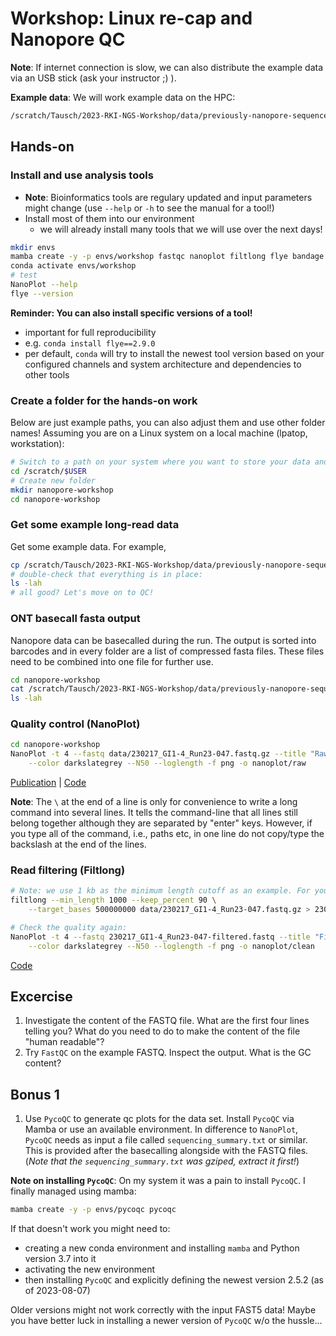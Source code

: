 # Workshop: Linux re-cap and Nanopore QC

**Note**: If internet connection is slow, we can also distribute the example data via an USB stick (ask your instructor ;) ). 

**Example data**: We will work example data on the HPC:

```bash
/scratch/Tausch/2023-RKI-NGS-Workshop/data/previously-nanopore-sequenced/
```

## Hands-on

### Install and use analysis tools

* **Note**: Bioinformatics tools are regulary updated and input parameters might change (use `--help` or `-h` to see the manual for a tool!)
* Install most of them into our environment
    * we will already install many tools that we will use over the next days!

```bash
mkdir envs
mamba create -y -p envs/workshop fastqc nanoplot filtlong flye bandage minimap2 tablet racon samtools igv
conda activate envs/workshop
# test
NanoPlot --help
flye --version
```

__Reminder: You can also install specific versions of a tool!__
* important for full reproducibility
* e.g. `conda install flye==2.9.0`
* per default, `conda` will try to install the newest tool version based on your configured channels and system architecture and dependencies to other tools

### Create a folder for the hands-on work

Below are just example paths, you can also adjust them and use other folder names! Assuming you are on a Linux system on a local machine (lpatop, workstation):

```sh
# Switch to a path on your system where you want to store your data and results
cd /scratch/$USER
# Create new folder
mkdir nanopore-workshop
cd nanopore-workshop
```

### Get some example long-read data 

Get some example data. For example,

```bash
cp /scratch/Tausch/2023-RKI-NGS-Workshop/data/previously-nanopore-sequenced/230217_GI1-4_Run23-047 /scratch/$USER/nanopore-workshop/data
# double-check that everything is in place:
ls -lah
# all good? Let's move on to QC!
```

### ONT basecall fasta output 

Nanopore data can be basecalled during the run. The output is sorted into barcodes and in every folder are a list of compressed fasta files. These files need to be combined into one file for further use.

```bash
cd nanopore-workshop
cat /scratch/Tausch/2023-RKI-NGS-Workshop/data/previously-nanopore-sequenced/230217_GI1-4_Run23-047/fastq_pass/barcode01/*.fastq.gz > 230217_GI1-4_Run23-047.fastq.gz
ls -lah
```

### Quality control (NanoPlot)

```bash
cd nanopore-workshop
NanoPlot -t 4 --fastq data/230217_GI1-4_Run23-047.fastq.gz --title "Raw reads" \
    --color darkslategrey --N50 --loglength -f png -o nanoplot/raw
```
[Publication](https://academic.oup.com/bioinformatics/advance-article/doi/10.1093/bioinformatics/bty149/4934939) | [Code](https://github.com/wdecoster/NanoPlot)

**Note**: The `\` at the end of a line is only for convenience to write a long command into several lines. It tells the command-line that all lines still belong together although they are separated by "enter" keys. However, if you type all of the command, i.e., paths etc, in one line do not copy/type the backslash at the end of the lines.

### Read filtering (Filtlong)

```bash
# Note: we use 1 kb as the minimum length cutoff as an example. For your "real" samples other parameters might be better. Do QC before. 
filtlong --min_length 1000 --keep_percent 90 \
    --target_bases 500000000 data/230217_GI1-4_Run23-047.fastq.gz > 230217_GI1-4_Run23-047-filtered.fastq

# Check the quality again:
NanoPlot -t 4 --fastq 230217_GI1-4_Run23-047-filtered.fastq --title "Filtered reads" \
    --color darkslategrey --N50 --loglength -f png -o nanoplot/clean
```
[Code](https://github.com/rrwick/Filtlong)


## Excercise

1) Investigate the content of the FASTQ file. What are the first four lines telling you? What do you need to do to make the content of the file "human readable"? 
2) Try `FastQC` on the example FASTQ. Inspect the output. What is the GC content? 

## Bonus 1

1) Use `PycoQC` to generate qc plots for the data set. Install `PycoQC` via Mamba or use an available environment. In difference to `NanoPlot`, `PycoQC` needs as input a file called `sequencing_summary.txt` or similar. This is provided after the basecalling alongside with the FASTQ files. (_Note that the `sequencing_summary.txt` was gziped, extract it first!_)

**Note on installing `PycoQC`**: On my system it was a pain to install `PycoQC`. I finally managed using mamba:

```bash
mamba create -y -p envs/pycoqc pycoqc
```

If that doesn't work you might need to:

* creating a new conda environment and installing `mamba` and Python version 3.7 into it
* activating the new environment
* then installing `PycoQC` and explicitly defining the newest version 2.5.2 (as of 2023-08-07)

Older versions might not work correctly with the input FAST5 data! Maybe you have better luck in installing a newer version of `PycoQC` w/o the hussle... 
